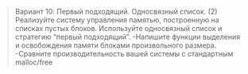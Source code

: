 >Вариант 10: Первый подходящий. Односвязный список. (2)
Реализуйте систему управления памятью, построенную на списках пустых блоков. Используйте
односвязный список и стратегию “первый подходящий”.
-Напишите функции выделения и освобождения памяти блоками произвольного размера.
-Сравните производительность вашей системы с стандартным malloc/free
